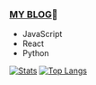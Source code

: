 ### [MY BLOG](https://github.com/BellaZZZZZ/haizhetang.github.io):hugs:
- JavaScript
- React
- Python

<!--
**BellaZZZZZ/BellaZZZZZ** is a ✨ _special_ ✨ repository because its `README.md` (this file) appears on your GitHub profile.

Here are some ideas to get you started:

- 🔭 I’m currently working on ...
- 🌱 I’m currently learning ...
- 👯 I’m looking to collaborate on ...
- 🤔 I’m looking for help with ...
- 💬 Ask me about ...
- 📫 How to reach me: ...
- 😄 Pronouns: ...
- ⚡ Fun fact: ...
-->
[![Stats](https://github-readme-stats.vercel.app/api?username=BellaZZZZZ&show_icons=true&count_private=true&theme=radical)](https://github.com/BellaZZZZZ)
[![Top Langs](https://github-readme-stats.vercel.app/api/top-langs/?username=BellaZZZZZ&layout=compact&theme=radical)](https://github.com/BellaZZZZZ)
